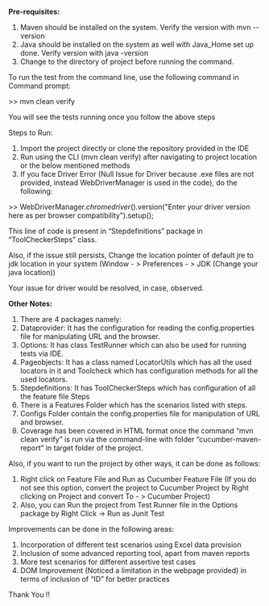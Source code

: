 ﻿
**Pre-requisites:**

1) Maven should be installed on the system. Verify the version with mvn --version
1) Java should be installed on the system as well with Java\_Home set up done. Verify version with java -version
1) Change to the directory of project before running the command.

To run the test from the command line, use the following command in Command prompt:

\>>  mvn clean verify

You will see the tests running once you follow the above steps

Steps to Run:

1) Import the project directly or clone the repository provided in the IDE
1) Run using the CLI (mvn clean verify) after navigating to project location or the below mentioned methods
1) If you face Driver Error (Null Issue for Driver because .exe files are not provided, instead WebDriverManager is used in the code), do the following:

\>>  WebDriverManager.*chromedriver*().version("Enter your driver version here as per browser compatibility").setup();

This line of code is present in “Stepdefinitions” package in “ToolCheckerSteps” class.

Also, if the issue still persists, Change the location pointer of default jre to jdk location in your system (Window - > Preferences - > JDK (Change your java location))

Your issue for driver would be resolved, in case, observed. 

**Other Notes:**

1) There are 4 packages namely:
1) Dataprovider: It has the configuration for reading the config.properties file for manipulating URL and the browser.
1) Options: It has class TestRunner which can also be used for running tests via IDE.
1) Pageobjects: It has a class named LocatorUtils which has all the used locators in it and Toolcheck which has configuration methods for all the used locators.
1) Stepdefinitions: It has ToolCheckerSteps which has configuration of all the feature file Steps
1) There is a Features Folder which has the scenarios listed with steps.
1) Configs Folder contain the config.properties file for manipulation of URL and browser.
1) Coverage has been covered in HTML format once the command “mvn clean verify” is run via the command-line with folder “cucumber-maven-report” in target folder of the project. 

Also, if you want to run the project by other ways, it can be done as follows:

1) Right click on Feature File and Run as Cucumber Feature File (If you do not see this option, convert the project to Cucumber Project by Right clicking on Project and convert To - > Cucumber Project)
1) Also, you can Run the project from Test Runner file in the Options package by Right Click -> Run as Junit Test

Improvements can be done in the following areas:

1) Incorporation of different test scenarios using Excel data provision 
1) Inclusion of some advanced reporting tool, apart from maven reports
1) More test scenarios for different assertive test cases
1) DOM Improvement (Noticed a limitation in the webpage provided) in terms of inclusion of “ID” for better practices

Thank You !!


